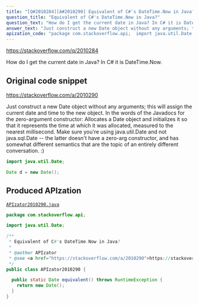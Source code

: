 ```yaml
---
title: "[Q#2010284][A#2010290] Equivalent of C#'s DateTime.Now in Java?"
question_title: "Equivalent of C#'s DateTime.Now in Java?"
question_text: "How do I get the current date in Java? In C# it is DateTime.Now."
answer_text: "Just construct a new Date object without any arguments; this will assign the current date and time to the new object. In the words of the Javadocs for the zero-argument constructor: Allocates a Date object and initializes it so that it represents the time at which it was allocated, measured to the nearest millisecond. Make sure you're using java.util.Date and not java.sql.Date -- the latter doesn't have a zero-arg constructor, and has somewhat different semantics that are the topic of an entirely different conversation. :)"
apization_code: "package com.stackoverflow.api;  import java.util.Date;  /**  * Equivalent of C#'s DateTime.Now in Java?  *  * @author APIzator  * @see <a href=\"https://stackoverflow.com/a/2010290\">https://stackoverflow.com/a/2010290</a>  */ public class APIzator2010290 {    public static Date equivalent() throws RuntimeException {     return new Date();   } }"
---
```


https://stackoverflow.com/q/2010284

How do I get the current date in Java?
In C# it is DateTime.Now.



## Original code snippet

https://stackoverflow.com/a/2010290

Just construct a new Date object without any arguments; this will assign the current date and time to the new object.
In the words of the Javadocs for the zero-argument constructor:
Allocates a Date object and initializes it so that it represents the time at which it was allocated, measured to the nearest millisecond.
Make sure you&#x27;re using java.util.Date and not java.sql.Date -- the latter doesn&#x27;t have a zero-arg constructor, and has somewhat different semantics that are the topic of an entirely different conversation. :)

```java
import java.util.Date;

Date d = new Date();
```

## Produced APIzation

[`APIzator2010290.java`](https://github.com/pasqualesalza/apization-temp-data/raw/master/apizations/java/APIzator2010290.java)

```java
package com.stackoverflow.api;

import java.util.Date;

/**
 * Equivalent of C#'s DateTime.Now in Java?
 *
 * @author APIzator
 * @see <a href="https://stackoverflow.com/a/2010290">https://stackoverflow.com/a/2010290</a>
 */
public class APIzator2010290 {

  public static Date equivalent() throws RuntimeException {
    return new Date();
  }
}

```